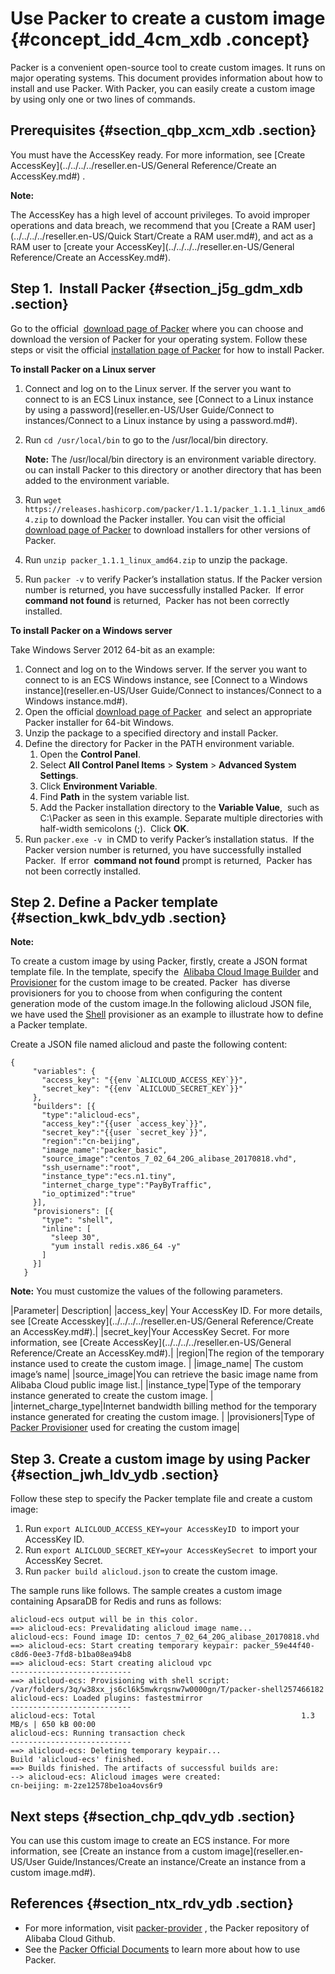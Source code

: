 # Use Packer to create a custom image {#concept_idd_4cm_xdb .concept}

Packer is a convenient open-source tool to create custom images. It runs on major operating systems. This document provides information about how to install and use Packer. With Packer, you can easily create a custom image by using only one or two lines of commands.

## Prerequisites {#section_qbp_xcm_xdb .section}

You must have the AccessKey ready. For more information, see [Create AccessKey](../../../../reseller.en-US/General Reference/Create an AccessKey.md#) .

**Note:** 

The AccessKey has a high level of account privileges. To avoid improper operations and data breach, we recommend that you [Create a RAM user](../../../../reseller.en-US/Quick Start/Create a RAM user.md#), and act as a RAM user to [create your AccessKey](../../../../reseller.en-US/General Reference/Create an AccessKey.md#).

## Step 1.  Install Packer {#section_j5g_gdm_xdb .section}

Go to the official  [download page of Packer](https://www.packer.io/downloads.html) where you can choose and download the version of Packer for your operating system. Follow these steps or visit the official [installation page of Packer](https://www.packer.io/docs/install/index.html) for how to install Packer.

**To install Packer on a Linux server**

1.  Connect and log on to the Linux server. If the server you want to connect to is an ECS Linux instance, see [Connect to a Linux instance by using a password](reseller.en-US/User Guide/Connect to instances/Connect to a Linux instance by using a password.md#).
2.  Run `cd /usr/local/bin` to go to the /usr/local/bin directory. 

    **Note:** The /usr/local/bin directory is an environment variable directory. ou can install Packer to this directory or another directory that has been added to the environment variable.

3.  Run `wget https://releases.hashicorp.com/packer/1.1.1/packer_1.1.1_linux_amd64.zip` to download the Packer installer. You can visit the official [download page of Packer](https://www.packer.io/downloads.html) to download installers for other versions of Packer.
4.  Run `unzip packer_1.1.1_linux_amd64.zip` to unzip the package.
5.  Run `packer -v` to verify Packer’s installation status. If the Packer version number is returned, you have successfully installed Packer.  If error **command not found** is returned,  Packer has not been correctly installed.

**To install Packer on a Windows server**

Take Windows Server 2012 64-bit as an example:

1.  Connect and log on to the Windows server. If the server you want to connect to is an ECS Windows instance, see [Connect to a Windows instance](reseller.en-US/User Guide/Connect to instances/Connect to a Windows instance.md#).
2.  Open the official [download page of Packer](https://www.packer.io/downloads.html)  and select an appropriate Packer installer for 64-bit Windows.
3.  Unzip the package to a specified directory and install Packer.
4.  Define the directory for Packer in the PATH environment variable.
    1.  Open the **Control Panel**.
    2.  Select **All Control Panel Items** \> **System** \> **Advanced System Settings**.
    3.  Click **Environment Variable**.
    4.  Find **Path** in the system variable list.
    5.  Add the Packer installation directory to the **Variable Value**,  such as C:\\Packer as seen in this example. Separate multiple directories with half-width semicolons \(;\).  Click **OK**.
5.  Run `packer.exe -v`  in CMD to verify Packer’s installation status.  If the Packer version number is returned, you have successfully installed Packer.  If error  **command not found** prompt is returned,  Packer has not been correctly installed.

## Step 2. Define a Packer template {#section_kwk_bdv_ydb .section}

**Note:** 

To create a custom image by using Packer, firstly, create a JSON format template file. In the template, specify the  [Alibaba Cloud Image Builder](https://www.packer.io/docs/builders/alicloud-ecs.html) and  [Provisioner](https://www.packer.io/docs/provisioners/index.html) for the custom image to be created. Packer  has diverse provisioners for you to choose from when configuring the content generation mode of the custom image.In the following alicloud JSON file, we have used the [Shell](https://www.packer.io/docs/provisioners/shell.html) provisioner as an example to illustrate how to define a Packer template.

Create a JSON file named alicloud and paste the following content:

```
{
     "variables": {
       "access_key": "{{env `ALICLOUD_ACCESS_KEY`}}",
       "secret_key": "{{env `ALICLOUD_SECRET_KEY`}}"
     },
     "builders": [{
       "type":"alicloud-ecs",
       "access_key":"{{user `access_key`}}",
       "secret_key":"{{user `secret_key`}}",
       "region":"cn-beijing",
       "image_name":"packer_basic",
       "source_image":"centos_7_02_64_20G_alibase_20170818.vhd",
       "ssh_username":"root",
       "instance_type":"ecs.n1.tiny",
       "internet_charge_type":"PayByTraffic",
       "io_optimized":"true"
     }],
     "provisioners": [{
       "type": "shell",
       "inline": [
         "sleep 30",
         "yum install redis.x86_64 -y"
       ]
     }]
   }

```

**Note:** You must customize the values of the following parameters.

|Parameter| Description|
|access\_key| Your AccessKey ID. For more details, see [Create Accesskey](../../../../reseller.en-US/General Reference/Create an AccessKey.md#).|
|secret\_key|Your AccessKey Secret. For more information, see [Create AccessKey](../../../../reseller.en-US/General Reference/Create an AccessKey.md#).|
|region|The region of the temporary instance used to create the custom image. |
|image\_name| The custom image’s name|
|source\_image|You can retrieve the basic image name from Alibaba Cloud public image list.|
|instance\_type|Type of the temporary instance generated to create the custom image. |
|internet\_charge\_type|Internet bandwidth billing method for the temporary instance generated for creating the custom image. |
|provisioners|Type of [Packer Provisioner](https://www.packer.io/docs/provisioners/index.html) used for creating the custom image|

## Step 3. Create a custom image by using Packer {#section_jwh_ldv_ydb .section}

Follow these step to specify the Packer template file and create a custom image:

1.  Run `export ALICLOUD_ACCESS_KEY=your AccessKeyID`  to import your AccessKey ID.
2.  Run `export ALICLOUD_SECRET_KEY=your AccessKeySecret`  to import your AccessKey Secret.
3.  Run `packer build alicloud.json` to create the custom image.

The sample runs like follows. The sample creates a custom image containing ApsaraDB for Redis and runs as follows:

```
alicloud-ecs output will be in this color.
==> alicloud-ecs: Prevalidating alicloud image name...
alicloud-ecs: Found image ID: centos_7_02_64_20G_alibase_20170818.vhd
==> alicloud-ecs: Start creating temporary keypair: packer_59e44f40-c8d6-0ee3-7fd8-b1ba08ea94b8
==> alicloud-ecs: Start creating alicloud vpc
---------------------------
==> alicloud-ecs: Provisioning with shell script: /var/folders/3q/w38xx_js6cl6k5mwkrqsnw7w0000gn/T/packer-shell257466182
alicloud-ecs: Loaded plugins: fastestmirror
---------------------------
alicloud-ecs: Total                                              1.3 MB/s | 650 kB 00:00
alicloud-ecs: Running transaction check
---------------------------
==> alicloud-ecs: Deleting temporary keypair...
Build 'alicloud-ecs' finished.
==> Builds finished. The artifacts of successful builds are:
--> alicloud-ecs: Alicloud images were created:
cn-beijing: m-2ze12578be1oa4ovs6r9
```

## Next steps {#section_chp_qdv_ydb .section}

You can use this custom image to create an ECS instance. For more information, see [Create an instance from a custom image](reseller.en-US/User Guide/Instances/Create an instance/Create an instance from a custom image.md#).

## References {#section_ntx_rdv_ydb .section}

-   For more information, visit [packer-provider](https://github.com/alibaba/packer-provider) , the Packer repository of Alibaba Cloud Github.
-   See the [Packer Official Documents](https://www.packer.io/docs/index.html) to learn more about how to use Packer.

